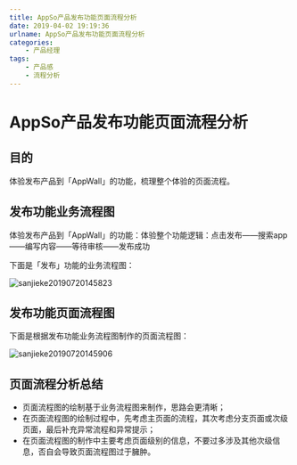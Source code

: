 ```yaml
---
title: AppSo产品发布功能页面流程分析
date: 2019-04-02 19:19:36
urlname: AppSo产品发布功能页面流程分析
categories:
    - 产品经理
tags:
    - 产品感
    - 流程分析
---
```


# AppSo产品发布功能页面流程分析

## 目的

体验发布产品到「AppWall」的功能，梳理整个体验的页面流程。

## 发布功能业务流程图

体验发布产品到「AppWall」的功能：体验整个功能逻辑：点击发布——搜索app——编写内容——等待审核——发布成功

下面是「发布」功能的业务流程图：

![sanjieke20190720145823](https://awakeninggeek-image.oss-cn-beijing.aliyuncs.com/img/20190720145823.png)

## 发布功能页面流程图

下面是根据发布功能业务流程图制作的页面流程图：

![sanjieke20190720145906](https://awakeninggeek-image.oss-cn-beijing.aliyuncs.com/img/20190720145906.png)

## 页面流程分析总结

- 页面流程图的绘制基于业务流程图来制作，思路会更清晰；
- 在页面流程图的绘制过程中，先考虑主页面的流程，其次考虑分支页面或次级页面，最后补充异常流程和异常提示；
- 在页面流程图的制作中主要考虑页面级别的信息，不要过多涉及其他次级信息，否自会导致页面流程图过于臃肿。